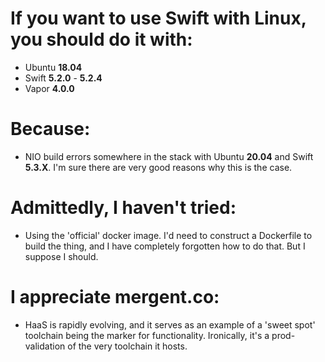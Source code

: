 # If you want to use Swift with Linux, you should do it with:

* Ubuntu **18.04**
* Swift **5.2.0** - **5.2.4**
* Vapor **4.0.0**

# Because:

* NIO build errors somewhere in the stack with Ubuntu **20.04** and Swift **5.3.X**. I'm sure there are very good reasons why this is the case.

# Admittedly, I haven't tried:
* Using the 'official' docker image. I'd need to construct a Dockerfile to build the thing, and I have completely forgotten how to do that. But I suppose I should.

# I appreciate mergent.co:
* HaaS is rapidly evolving, and it serves as an example of a 'sweet spot' toolchain being the marker for functionality. Ironically, it's a prod-validation of the very toolchain it hosts.